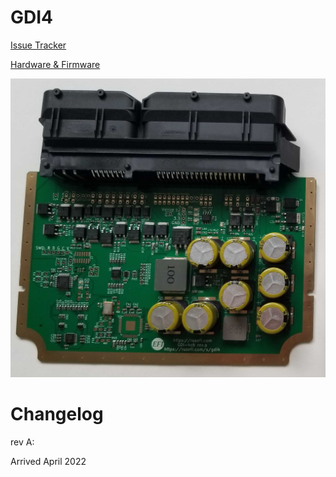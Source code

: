 # GDI4

[Issue Tracker](https://github.com/rusefi/rusefi-hardware/labels/GDI)

[Hardware & Firmware](https://github.com/rusefi/rusefi-hardware/tree/main/GDI-4ch/)

![x](Hardware/GDI/rusefi-gdi4-rev-a.jpg)


# Changelog

rev A:

Arrived April 2022